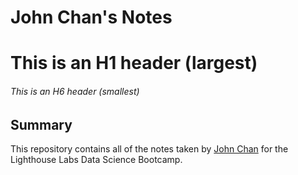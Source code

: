 # John Chan's Notes

# This is an H1 header (largest)
###### This is an H6 header (smallest)

## Summary 

This repository contains all of the notes taken by [John Chan](https://github.com/johnchan-92) for the Lighthouse Labs Data Science Bootcamp.